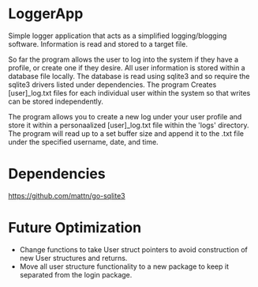 # LoggerApp

Simple logger application that acts as a simplified logging/blogging software.
Information is read and stored to a target file.

So far the program allows the user to log into the system if they have a 
profile, or create one if they desire. All user information is stored within a 
database file locally. The database is read using sqlite3 and so require the 
sqlite3 drivers listed under dependencies. The program Creates [user]_log.txt 
files for each individual user within the system so that writes can be stored 
independently.

The program allows you to create a new log under your user profile and store it 
within a personaalized [user]_log.txt file within the 'logs' directory. The program 
will read up to a set buffer size and append it to the .txt file under the specified 
username, date, and time.


# Dependencies

https://github.com/mattn/go-sqlite3

# Future Optimization

* Change functions to take User struct pointers to avoid construction of new User 
structures and returns.
* Move all user structure functionality to a new package to keep it separated from the 
login package.
